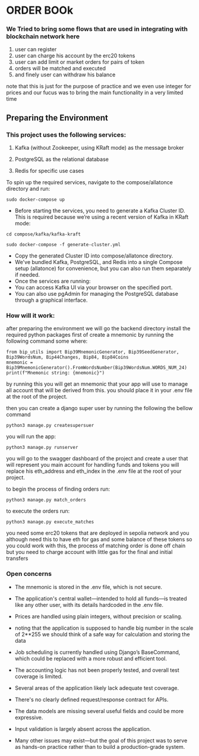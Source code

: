 # ORDER BOOk
### We Tried to bring some flows that are used in integrating with blockchain network here

1. user can register
2. user can charge his account by the erc20 tokens
3. user can add limit or market orders for pairs of token
4. orders will be matched and executed
5. and finely user can withdraw his balance

note that this is just for the purpose of practice and we even use integer for prices and our fucus was to bring the main functionality in a very limited time



## Preparing the Environment
### This project uses the following services:

1. Kafka (without Zookeeper, using KRaft mode) as the message broker

2. PostgreSQL as the relational database

3. Redis for specific use cases

To spin up the required services, navigate to the compose/allatonce directory and run:

```
sudo docker-compose up
```

- Before starting the services, you need to generate a Kafka Cluster ID. This is required because we’re using a recent version of Kafka in KRaft mode:

```
cd compose/kafka/kafka-kraft
```
```
sudo docker-compose -f generate-cluster.yml

```

- Copy the generated Cluster ID into compose/allatonce directory.
- We've bundled Kafka, PostgreSQL, and Redis into a single Compose setup (allatonce) for convenience, but you can also run them separately if needed.
- Once the services are running:
- You can access Kafka UI via your browser on the specified port.
- You can also use pgAdmin for managing the PostgreSQL database through a graphical interface.


### How will it work:

after preparing the environment we will go the backend directory install the required python packages first of create a mnemonic by running the following command some where:
```
from bip_utils import Bip39MnemonicGenerator, Bip39SeedGenerator, Bip39WordsNum, Bip44Changes, Bip84, Bip84Coins
mnemonic = Bip39MnemonicGenerator().FromWordsNumber(Bip39WordsNum.WORDS_NUM_24)
print(f"Mnemonic string: {mnemonic}")
```
by running this you will get an mnemonic that your app will use to manage all account that will be derived from this. you should place it in your .env file at the root of the project.

then you can create a django super user by running the following the bellow command
```
python3 manage.py createsupersuer
```

you will run the app:


```
python3 manage.py runserver
```

you will go to the swagger dashboard of the project and create a user that will represent you main account for handling funds and tokens you will replace his eth_address and eth_index in the .env file at the root of your project.

to begin the process of finding orders run: 
```
python3 manage.py match_orders
```

to execute the orders run:

```
python3 manage.py execute_matches
```

you need some erc20 tokens that are deployed in sepolia network and you although need this to have eth for gas and some balance of these tokens so you could work with this, the process of matching order is done off chain but you need to charge account with little gas for the final and initial transfers

### Open concerns

- The mnemonic is stored in the .env file, which is not secure.

- The application's central wallet—intended to hold all funds—is treated like any other user, with its details hardcoded in the .env file.

- Prices are handled using plain integers, without precision or scaling.

- noting that the application is supposed to handle big number in the scale of 2**255 we should think of a safe way for calculation and storing the data

- Job scheduling is currently handled using Django’s BaseCommand, which could be replaced with a more robust and efficient tool.

- The accounting logic has not been properly tested, and overall test coverage is limited.

- Several areas of the application likely lack adequate test coverage.

- There's no clearly defined request/response contract for APIs.

- The data models are missing several useful fields and could be more expressive.

- Input validation is largely absent across the application.

- Many other issues may exist—but the goal of this project was to serve as hands-on practice rather than to build a production-grade system.


